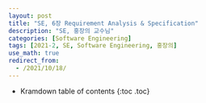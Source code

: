 ```yaml
---
layout: post
title: "SE, 6장 Requirement Analysis & Specification"
description: "SE, 홍장의 교수님"
categories: [Software Engineering]
tags: [2021-2, SE, Software Engineering, 홍장의]
use_math: true
redirect_from:
  - /2021/10/18/
---
```


* Kramdown table of contents
{:toc .toc}    

